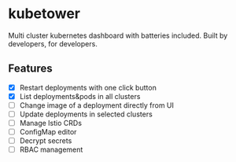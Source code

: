 # kubetower
Multi cluster kubernetes dashboard with batteries included. Built by developers, for developers.

## Features

- [X] Restart deployments with one click button
- [X] List deployments&pods in all clusters
- [ ] Change image of a deployment directly from UI
- [ ] Update deployments in selected clusters
- [ ] Manage Istio CRDs
- [ ] ConfigMap editor
- [ ] Decrypt secrets
- [ ] RBAC management
